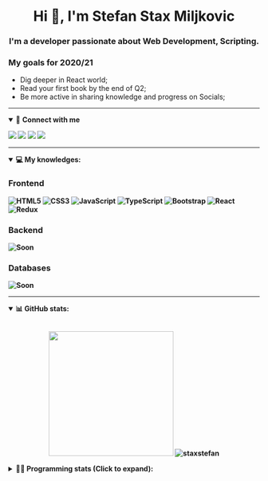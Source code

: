 <h1 align="center">Hi 👋, I'm Stefan Stax Miljkovic</h1>
<h3 align="center">I'm a developer passionate about Web Development, Scripting.</h3>

### My goals for 2020/21
- Dig deeper in React world;
- Read your first book by the end of Q2;
- Be more active in sharing knowledge and progress on Socials;

____

<details open>
<summary>🤝 <b>Connect with me<b></summary>

<p align = "center">

[<img src ="https://img.shields.io/badge/Telegram-1ca0f1.svg?&style=for-the-badge&logo=Telegram&logoColor=white%22&link=https://t.me/TkdAlex">](https://t.me/stefanstax/)
[<img src="https://img.shields.io/badge/gmail-c14438.svg?&style=for-the-badge&logo=Gmail&logoColor=white&link=mailto:stefanstaxbusiness@gmail.com"/>](mailto:stefanstaxbusiness@gmail.com)
[<img src="https://img.shields.io/badge/linkedin-0077B5.svg?&style=for-the-badge&logo=linkedin&logoColor=white" />](https://www.linkedin.com/in/stefan-miljkovic/)
[<img src = "https://img.shields.io/badge/instagram-E4405F.svg?&style=for-the-badge&logo=instagram&logoColor=white">](https://www.instagram.com/developerstax/)

</p>

</details>

---

<details open>
<summary>💻 <b>My knowledges</b>: </summary>

### Frontend
![HTML5](https://img.shields.io/badge/-HTML5-E34F26.svg?style=for-the-badge&logo=html5&logoColor=ffffff)
![CSS3](https://img.shields.io/badge/-CSS3-1572B6.svg?style=for-the-badge&logo=css3)
![JavaScript](https://img.shields.io/badge/-JavaScript-282C34?style=for-the-badge&logo=javascript)
![TypeScript](https://img.shields.io/badge/-TypeScript-007ACC?style=for-the-badge&logo=typescript)
![Bootstrap](https://img.shields.io/badge/-Bootstrap-563D7C.svg?style=for-the-badge&logo=bootstrap)
![React](https://img.shields.io/badge/-React-282C34.svg?style=for-the-badge&logo=react&logoColor=ffffff)
![Redux](https://img.shields.io/badge/-Redux-764ABC.svg?style=for-the-badge&logo=redux)

### Backend
![Soon](https://img.shields.io/badge/-SOON-orange)

### Databases
![Soon](https://img.shields.io/badge/-SOON-orange)

</details>

---

<details open>
 <summary>📊 <b>GitHub stats</b>: </summary>

<br>

<p align = "center">
    <img src="https://res.cloudinary.com/dnqicdh71/image/upload/v1622378586/stax_image_l49neq.jpg" height="250" />
    <img src="https://github-readme-stats.vercel.app/api?username=staxstefan&show_icons=true&count_private=true&hide_border=true&line_height=25" alt="staxstefan">
</p>

</design>

<details>
 <summary>👨‍💻 <b>Programming stats (Click to expand)</b>: </summary>
 
<!--START_SECTION:waka-->
<!--END_SECTION:waka-->

</details>
